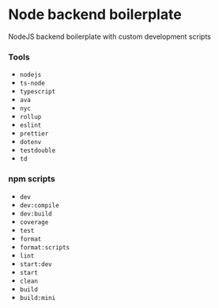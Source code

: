 # Node backend boilerplate
NodeJS backend boilerplate with custom development scripts

### Tools
* `nodejs`
* `ts-node`
* `typescript`
* `ava`
* `nyc`
* `rollup`
* `eslint`
* `prettier`
* `dotenv`
* `testdouble`
* `td`

### npm scripts
* `dev`
* `dev:compile`
* `dev:build`
* `coverage`
* `test`
* `format`
* `format:scripts`
* `lint`
* `start:dev`
* `start`
* `clean`
* `build`
* `build:mini`
